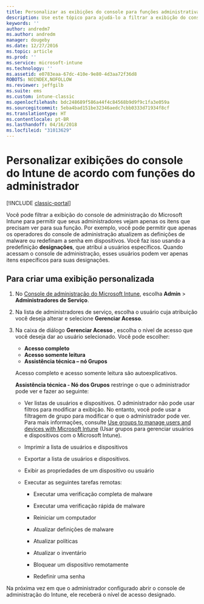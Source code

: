 ```yaml
---
title: Personalizar as exibições do console para funções administrativas
description: Use este tópico para ajudá-lo a filtrar a exibição do console de administração do Intune para permitir que seus administradores vejam apenas os itens necessários para sua função.
keywords: ''
author: andredm7
ms.author: andredm
manager: dougeby
ms.date: 12/27/2016
ms.topic: article
ms.prod: ''
ms.service: microsoft-intune
ms.technology: ''
ms.assetid: e0783eaa-67dc-410e-9e80-4d3aa72f36d8
ROBOTS: NOINDEX,NOFOLLOW
ms.reviewer: jeffgilb
ms.suite: ems
ms.custom: intune-classic
ms.openlocfilehash: bdc248689f586a44f4c84568b9d9f9c1fa3e059a
ms.sourcegitcommit: 5eba4bad151be32346aedc7cbb0333d71934f8cf
ms.translationtype: HT
ms.contentlocale: pt-BR
ms.lasthandoff: 04/16/2018
ms.locfileid: "31013629"
---
```

# <a name="customize-intune-console-views-according-to-admin-roles"></a>Personalizar exibições do console do Intune de acordo com funções do administrador

[!INCLUDE [classic-portal](../includes/classic-portal.md)]

Você pode filtrar a exibição do console de administração do Microsoft Intune para permitir que seus administradores vejam apenas os itens que precisam ver para sua função. Por exemplo, você pode permitir que apenas os operadores do console de administração atualizem as definições de malware ou redefinam a senha em dispositivos. Você faz isso usando a predefinição **designações**, que atribui a usuários específicos. Quando acessam o console de administração, esses usuários podem ver apenas itens específicos para suas designações.

## <a name="to-create-a-custom-view"></a>Para criar uma exibição personalizada

1. No [Console de administração do Microsoft Intune](https://manage.microsoft.com), escolha **Admin** &gt; **Administradores de Serviço**.

2. Na lista de administradores de serviço, escolha o usuário cuja atribuição você deseja alterar e selecione **Gerenciar Acesso**.

3. Na caixa de diálogo **Gerenciar Acesso** , escolha o nível de acesso que você deseja dar ao usuário selecionado. Você pode escolher:

   -   **Acesso completo**
   -   **Acesso somente leitura**
   -   **Assistência técnica – nó Grupos**

   Acesso completo e acesso somente leitura são autoexplicativos. <!--- **Helpdesk - Groups Node** allows users to choose from one of the following designations that provide custom levels of access to the Intune admin console:--->

   **Assistência técnica - Nó dos Grupos** restringe o que o administrador pode ver e fazer ao seguinte:

   -   Ver listas de usuários e dispositivos. O administrador não pode usar filtros para modificar a exibição. No entanto, você pode usar a filtragem de grupo para modificar o que o administrador pode ver. Para mais informações, consulte [Use groups to manage users and devices with Microsoft Intune](use-groups-to-manage-users-and-devices-with-microsoft-intune.md) (Usar grupos para gerenciar usuários e dispositivos com o Microsoft Intune).

   -   Imprimir a lista de usuários e dispositivos

   -   Exportar a lista de usuários e dispositivos.

   -   Exibir as propriedades de um dispositivo ou usuário

   -   Executar as seguintes tarefas remotas:

       -   Executar uma verificação completa de malware

       -   Executar uma verificação rápida de malware

       -   Reiniciar um computador

       -   Atualizar definições de malware

       -   Atualizar políticas

       -   Atualizar o inventário

       -   Bloquear um dispositivo remotamente

       -   Redefinir uma senha

Na próxima vez em que o administrador configurado abrir o console de administração do Intune, ele receberá o nível de acesso designado.
